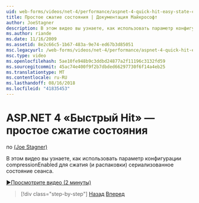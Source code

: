 ```yaml
---
uid: web-forms/videos/net-4/performance/aspnet-4-quick-hit-easy-state-compression
title: Простое сжатие состояния | Документация Майкрософт
author: JoeStagner
description: В этом видео вы узнаете, как использовать параметр конфигурации compressionEnabled для сжатия (и распаковки) сериализованное состояние сеанса.
ms.author: riande
ms.date: 11/16/2009
ms.assetid: 8e2c66c5-1b67-483a-9e74-ed67b3d85051
msc.legacyurl: /web-forms/videos/net-4/performance/aspnet-4-quick-hit-easy-state-compression
msc.type: video
ms.openlocfilehash: 5ae10fe948b9c3ddbd24877a2f11196c3132fd59
ms.sourcegitcommit: 45ac74e400f9f2b7dbded66297730f6f14a4eb25
ms.translationtype: MT
ms.contentlocale: ru-RU
ms.lasthandoff: 08/16/2018
ms.locfileid: "41835453"
---
```

<a name="aspnet-4-quick-hit--easy-state-compression"></a>ASP.NET 4 «Быстрый Hit» — простое сжатие состояния
====================
по [(Joe Stagner)](https://github.com/JoeStagner)

В этом видео вы узнаете, как использовать параметр конфигурации compressionEnabled для сжатия (и распаковки) сериализованное состояние сеанса. 

[&#9654;Просмотрите видео (2 минуты)](https://channel9.msdn.com/Blogs/ASP-NET-Site-Videos/aspnet-4-quick-hit-easy-state-compression)

> [!div class="step-by-step"]
> [Назад](aspnet-4-quick-hit-selective-view-state.md)
> [Вперед](how-do-i-use-the-viewstatemode-property-for-managing-viewstate.md)
